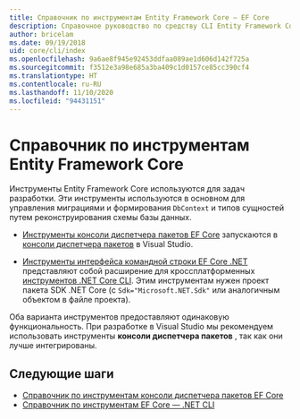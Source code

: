 ```yaml
---
title: Справочник по инструментам Entity Framework Core — EF Core
description: Справочное руководство по средству CLI Entity Framework Core и консоли диспетчера пакетов Visual Studio
author: bricelam
ms.date: 09/19/2018
uid: core/cli/index
ms.openlocfilehash: 9a6ae8f945e92453ddfaa089ae1d606d142f725a
ms.sourcegitcommit: f3512e3a98e685a3ba409c1d0157ce85cc390cf4
ms.translationtype: HT
ms.contentlocale: ru-RU
ms.lasthandoff: 11/10/2020
ms.locfileid: "94431151"
---
```

# <a name="entity-framework-core-tools-reference"></a>Справочник по инструментам Entity Framework Core

Инструменты Entity Framework Core используются для задач разработки. Эти инструменты используются в основном для управления миграциями и формирования `DbContext` и типов сущностей путем реконструирования схемы базы данных.

* [Инструменты консоли диспетчера пакетов EF Core](xref:core/cli/powershell) запускаются в [консоли диспетчера пакетов](/nuget/tools/package-manager-console) в Visual Studio.

* [Инструменты интерфейса командной строки EF Core .NET](xref:core/cli/dotnet) представляют собой расширение для кроссплатформенных [инструментов .NET Core CLI](/dotnet/core/tools/). Этим инструментам нужен проект пакета SDK .NET Core (с `Sdk="Microsoft.NET.Sdk"` или аналогичным объектом в файле проекта).

Оба варианта инструментов предоставляют одинаковую функциональность. При разработке в Visual Studio мы рекомендуем использовать инструменты **консоли диспетчера пакетов** , так как они лучше интегрированы.

## <a name="next-steps"></a>Следующие шаги

* [Справочник по инструментам консоли диспетчера пакетов EF Core](xref:core/cli/powershell)
* [Справочник по инструментам EF Core — .NET CLI](xref:core/cli/dotnet)
